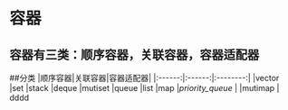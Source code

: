 容器
====
容器有三类：顺序容器，关联容器，容器适配器
----
##分类
|顺序容器|关联容器|容器适配器|
|:------:|:------:|:--------:|
|vector  |set     |stack
|deque   |mutiset |queue
|list    |map     |_priority_queue_
|        |mutimap |
dddd

